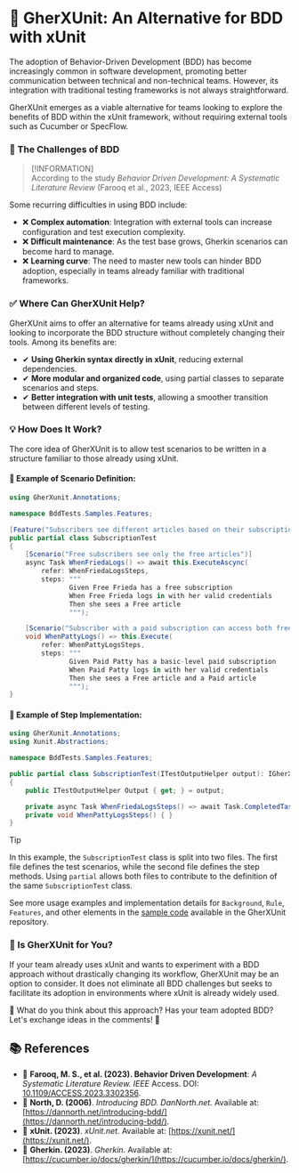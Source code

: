 # 🚀 GherXUnit: An Alternative for BDD with xUnit

The adoption of Behavior-Driven Development (BDD) has become increasingly common in software development, promoting better communication between technical and non-technical teams. However, its integration with traditional testing frameworks is not always straightforward.

GherXUnit emerges as a viable alternative for teams looking to explore the benefits of BDD within the xUnit framework, without requiring external tools such as Cucumber or SpecFlow.

### 🔴 The Challenges of BDD
> [!INFORMATION]  
> According to the study *Behavior Driven Development: A Systematic Literature Review* (Farooq et al., 2023, IEEE Access)

Some recurring difficulties in using BDD include:
- ❌ **Complex automation**: Integration with external tools can increase configuration and test execution complexity.
- ❌ **Difficult maintenance**: As the test base grows, Gherkin scenarios can become hard to manage.
- ❌ **Learning curve**: The need to master new tools can hinder BDD adoption, especially in teams already familiar with traditional frameworks.

### ✅ Where Can GherXUnit Help?

GherXUnit aims to offer an alternative for teams already using xUnit and looking to incorporate the BDD structure without completely changing their tools. Among its benefits are:

- ✔ **Using Gherkin syntax directly in xUnit**, reducing external dependencies.
- ✔ **More modular and organized code**, using partial classes to separate scenarios and steps.
- ✔ **Better integration with unit tests**, allowing a smoother transition between different levels of testing.

### 💡 How Does It Work?

The core idea of GherXUnit is to allow test scenarios to be written in a structure familiar to those already using xUnit.

#### 📌 Example of Scenario Definition:
```csharp
using GherXunit.Annotations;

namespace BddTests.Samples.Features;

[Feature("Subscribers see different articles based on their subscription level")]
public partial class SubscriptionTest
{
    [Scenario("Free subscribers see only the free articles")]
    async Task WhenFriedaLogs() => await this.ExecuteAscync(
        refer: WhenFriedaLogsSteps,
        steps: """
               Given Free Frieda has a free subscription
               When Free Frieda logs in with her valid credentials
               Then she sees a Free article
               """);

    [Scenario("Subscriber with a paid subscription can access both free and paid articles")]
    void WhenPattyLogs() => this.Execute(
        refer: WhenPattyLogsSteps,
        steps: """
               Given Paid Patty has a basic-level paid subscription
               When Paid Patty logs in with her valid credentials
               Then she sees a Free article and a Paid article
               """);
}
```

#### 📌 Example of Step Implementation:
```csharp
using GherXunit.Annotations;
using Xunit.Abstractions;

namespace BddTests.Samples.Features;

public partial class SubscriptionTest(ITestOutputHelper output): IGherXunit
{
    public ITestOutputHelper Output { get; } = output;

    private async Task WhenFriedaLogsSteps() => await Task.CompletedTask;
    private void WhenPattyLogsSteps() { }
}
```
> [!TIP]  
> In this example, the `SubscriptionTest` class is split into two files. The first file defines the test scenarios, while the second file defines the step methods. Using `partial` allows both files to contribute to the definition of the same `SubscriptionTest` class.

See more usage examples and implementation details for `Background`, `Rule`, `Features`, and other elements in the [sample code](/src/sample/BddSample/Samples) available in the GherXUnit repository.

### 🔎 Is GherXUnit for You?

If your team already uses xUnit and wants to experiment with a BDD approach without drastically changing its workflow, GherXUnit may be an option to consider. It does not eliminate all BDD challenges but seeks to facilitate its adoption in environments where xUnit is already widely used.

💬 What do you think about this approach? Has your team adopted BDD? Let's exchange ideas in the comments! 🚀

## 📚 References

- 📖 **Farooq, M. S., et al. (2023). Behavior Driven Development**: *A Systematic Literature Review. IEEE* Access. DOI: [10.1109/ACCESS.2023.3302356](https://doi.org/10.1109/ACCESS.2023.3302356).
- 📖 **North, D. (2006)**. *Introducing BDD. DanNorth.net.* Available at: [https://dannorth.net/introducing-bdd/](https://dannorth.net/introducing-bdd/).
- 📖 **xUnit. (2023)**. *xUnit.net.* Available at: [https://xunit.net/](https://xunit.net/).
- 📖 **Gherkin. (2023)**. *Gherkin.* Available at: [https://cucumber.io/docs/gherkin/](https://cucumber.io/docs/gherkin/).